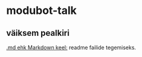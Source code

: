 # modubot-talk
## väiksem pealkiri

[.md ehk Markdown keel:](https://guides.github.com/features/mastering-markdown/)
readme failide tegemiseks.